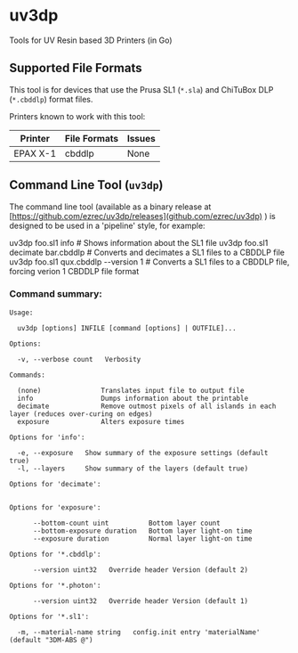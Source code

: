 # uv3dp
Tools for UV Resin based 3D Printers (in Go)

## Supported File Formats

This tool is for devices that use the Prusa SL1 (`*.sla`) and ChiTuBox DLP (`*.cbddlp`) format files.

Printers known to work with this tool:

| Printer      | File Formats | Issues                                            |
| ------------ | ------------ | --------------------------------------------------|
| EPAX X-1     | cbddlp       | None                                              |

## Command Line Tool (`uv3dp`)

The command line tool (available as a binary release at
[https://github.com/ezrec/uv3dp/releases](github.com/ezrec/uv3dp) ) is designed to be used in a 'pipeline'
style, for example:

  uv3dp foo.sl1 info                    # Shows information about the SL1 file
  uv3dp foo.sl1 decimate bar.cbddlp     # Converts and decimates a SL1 files to a CBDDLP file
  uv3dp foo.sl1 qux.cbddlp --version 1  # Converts  a SL1 files to a CBDDLP file, forcing verion 1 CBDDLP file format

### Command summary:

    Usage:
    
      uv3dp [options] INFILE [command [options] | OUTFILE]...
    
    Options:
    
      -v, --verbose count   Verbosity
    
    Commands:
    
      (none)               Translates input file to output file
      info                 Dumps information about the printable
      decimate             Remove outmost pixels of all islands in each layer (reduces over-curing on edges)
      exposure             Alters exposure times
    
    Options for 'info':
    
      -e, --exposure   Show summary of the exposure settings (default true)
      -l, --layers     Show summary of the layers (default true)
    
    Options for 'decimate':
    
    
    Options for 'exposure':
    
          --bottom-count uint          Bottom layer count
          --bottom-exposure duration   Bottom layer light-on time
          --exposure duration          Normal layer light-on time
    
    Options for '*.cbddlp':
    
          --version uint32   Override header Version (default 2)
    
    Options for '*.photon':
    
          --version uint32   Override header Version (default 1)
    
    Options for '*.sl1':
    
      -m, --material-name string   config.init entry 'materialName' (default "3DM-ABS @")
